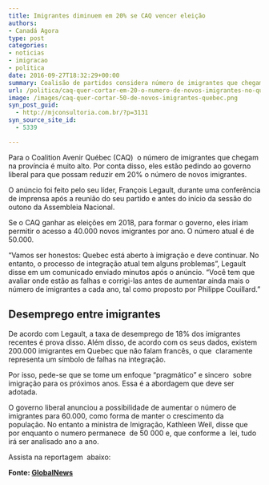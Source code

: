 ```yaml
---
title: Imigrantes diminuem em 20% se CAQ vencer eleição
authors:
- Canadá Agora
type: post
categories:
- noticias
- imigracao
- politica
date: 2016-09-27T18:32:29+00:00
summary: Coalisão de partidos considera número de imigrantes que chegam a Québec muito alto e pretende diminuir o número de vagas se ganhar a próxima eleição
url: /politica/caq-quer-cortar-em-20-o-numero-de-novos-imigrantes-no-quebec.html
image: /images/caq-quer-cortar-50-de-novos-imigrantes-quebec.png
syn_post_guid:
  - http://mjconsultoria.com.br/?p=3131
syn_source_site_id:
  - 5339

---
```

Para o Coalition Avenir Québec (CAQ)  o número de imigrantes que chegam na província é muito alto. Por conta disso, eles estão pedindo ao governo liberal para que possam reduzir em 20% o número de novos imigrantes.

O anúncio foi feito pelo seu líder, François Legault, durante uma conferência de imprensa após a reunião do seu partido e antes do início da sessão do outono da Assembleia Nacional.

Se o CAQ ganhar as eleições em 2018, para formar o governo, eles iriam permitir o acesso a 40.000 novos imigrantes por ano. O número atual é de 50.000.

“Vamos ser honestos: Quebec está aberto à imigração e deve continuar. No entanto, o processo de integração atual tem alguns problemas”, Legault disse em um comunicado enviado minutos após o anúncio. “Você tem que avaliar onde estão as falhas e corrigi-las antes de aumentar ainda mais o número de imigrantes a cada ano, tal como proposto por Philippe Couillard.”

## Desemprego entre imigrantes

De acordo com Legault, a taxa de desemprego de 18% dos imigrantes recentes é prova disso. Além disso, de acordo com os seus dados, existem 200.000 imigrantes em Quebec que não falam francês, o que  claramente representa um símbolo de falhas na integração.

Por isso, pede-se que se tome um enfoque “pragmático” e sincero  sobre imigração para os próximos anos. Essa é a abordagem que deve ser adotada.

O governo liberal anunciou a possibilidade de aumentar o número de imigrantes para 60.000, como forma de manter o crescimento da população. No entanto a ministra de Imigração, Kathleen Weil, disse que por enquanto o numero permanece  de 50 000 e, que conforme a  lei, tudo irá ser analisado ano a ano.

Assista na reportagem  abaixo:

<div class="gn-embed-wrapper">
</div>

<div class="gn-embed-wrapper">
</div>

<div class="gn-embed-wrapper">
  <strong>Fonte: <a href="http://globalnews.ca/news/2911370/caq-wants-to-cut-immigration-to-quebec-by-20-per-cent/" target="_blank">GlobalNews</a></strong>
</div>